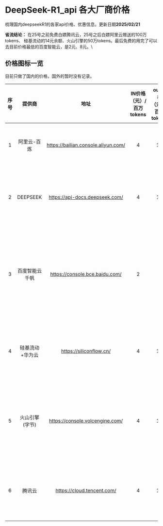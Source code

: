 # DeepSeek-R1_api 各大厂商价格
梳理国内deepseekR1的各家api价格、优惠信息。更新日期**2025/02/21**  

**省流结论：** 在25号之前免费白嫖腾讯云，25号之后白嫖阿里云赠送的100万tokens、 硅基流动的14元余额、火山引擎的50万tokens。最后免费的用完了可以去目前价格最低的百度智能云，是2元、8元。\

## 价格图标一览  
目前只做了国内的价格，国外的暂时没有记录。

|序号	|提供商	|地址	|IN价格（元）/百万tokens	|out价格（元）/百万tokens	|优惠in	|优惠out	|优惠到期时间	|优惠据今日	|备注	|教程  |
|:---:|:---:|:---:|:---:|:---:|:---:|:---:|:---:|:---:|:---:|:---:|
|1	|阿里云-百炼|	https://bailian.console.aliyun.com/|	4	|16	|2	|8	|2025/2/23|	2 |	tokens优惠半价，新用户赠送100wtokens，有效期半年。|	[阿里百炼调用 DeepSeek 模型_部署教程-阿里云技术解决方案](https://www.aliyun.com/solution/tech-solution-deploy/2868889?spm=a2c4g.2868650.0.0.2c31405bv2WAHo)|
|2	|DEEPSEEK|	https://api-docs.deepseek.com/	|4	|16	|-|	-|	-	|-	|百万tokens输入价格（缓存命中）为1元，网页对话免费，但是目前api停止充值。网页版经常会显示“网络繁忙”|	|
|3	|百度智能云千帆|	https://console.bce.baidu.com/|	2|	8|	0|	0	|2025/2/18|	(3)	|可免费体验，体验结束价格为官方价格半价	|[手把手教你接入百度智能云 部署满血版DeepSeek大模型（解决部分百度用户无法介入api问题）_百度云deepseek api-CSDN博客](https://zhuanlan.zhihu.com/p/23945534240)|
|4	|硅基流动+华为云	|https://siliconflow.cn/|	4	|16	|-	|-	|-	|-	|注册即送14元余额，约2000万token|	[不允许还有人无法丝滑地DeepSeek：如何用硅基流动稳定部署DeepSeek R1？ - 知乎](https://zhuanlan.zhihu.com/p/23945534240)|
|5	|火山引擎(字节)	|https://console.volcengine.com/	|4	|16	|2|	8	|2025/2/23	|2 	|所有模型用户免费体验50wtokens，优惠期间半价	|[3分钟接入满血版DeepSeek-R1：字节火山引擎手把手教程！免费50万tokens！_火山引擎 deepseek-CSDN博客](https://blog.csdn.net/weixin_40774379/article/details/145581773)|
|6	|腾讯云|	https://cloud.tencent.com/|	4|	16	|0	|0	|2025/2/25	|4 	|限时免费，腾讯云用户DeepSeek-R1模型限时免费服务，并发上限为5。|	[很丝滑，腾讯云上线满血deepseek，目前免费！-腾讯云开发者社区-腾讯云](https://cloud.tencent.com/developer/article/2495250)|


